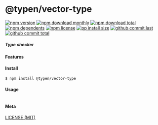 # @typen/vector-type

[![npm version][badge-npm-version]][url-npm]
[![npm download monthly][badge-npm-download-monthly]][url-npm]
[![npm download total][badge-npm-download-total]][url-npm]
[![npm dependents][badge-npm-dependents]][url-github]
[![npm license][badge-npm-license]][url-npm]
[![pp install size][badge-pp-install-size]][url-pp]
[![github commit last][badge-github-last-commit]][url-github]
[![github commit total][badge-github-commit-count]][url-github]

[//]: <> (Shields)
[badge-npm-version]: https://flat.badgen.net/npm/v/@typen/vector-type
[badge-npm-download-monthly]: https://flat.badgen.net/npm/dm/@typen/vector-type
[badge-npm-download-total]:https://flat.badgen.net/npm/dt/@typen/vector-type
[badge-npm-dependents]: https://flat.badgen.net/npm/dependents/@typen/vector-type
[badge-npm-license]: https://flat.badgen.net/npm/license/@typen/vector-type
[badge-pp-install-size]: https://flat.badgen.net/packagephobia/install/@typen/vector-type
[badge-github-last-commit]: https://flat.badgen.net/github/last-commit/hoyeungw/typen
[badge-github-commit-count]: https://flat.badgen.net/github/commits/hoyeungw/typen

[//]: <> (Link)
[url-npm]: https://npmjs.org/package/@typen/vector-type
[url-pp]: https://packagephobia.now.sh/result?p=@typen/vector-type
[url-github]: https://github.com/hoyeungw/typen

##### Type checker

#### Features

#### Install
```console
$ npm install @typen/vector-type
```

#### Usage
```js
```

#### Meta
[LICENSE (MIT)](LICENSE)
